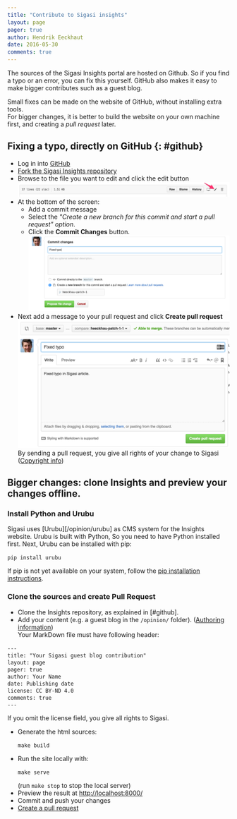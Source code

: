 ```yaml
---
title: "Contribute to Sigasi insights"
layout: page 
pager: true
author: Hendrik Eeckhaut
date: 2016-05-30
comments: true
---
```


The sources of the Sigasi Insights portal are hosted on Github. So if you find a typo or an error, you can fix this yourself. GitHub also makes it easy to make bigger contributes such as a guest blog.

Small fixes can be made on the website of GitHub, without installing extra tools.  
For bigger changes, it is better to build the website on your own machine first, and creating a _pull request_ later.

## Fixing a typo, directly on GitHub {: #github}

* Log in into [GitHub](https://github.com)
* [Fork the Sigasi Insights repository](https://github.com/sigasi/sigasi_insights#fork-destination-box)
* Browse to the file you want to edit and click the edit button
  ![](images/insights_github_edit.png)
* At the bottom of the screen:
  * Add a commit message
  * Select the _"Create a new branch for this commit and start a pull request" option_.
  * Click the **Commit Changes** button.
  ![](images/insights_github_patch.png)
* Next add a message to your pull request and click **Create pull request**  
  ![](images/insights_github_patch_1.png)  
  By sending a pull request, you give all rights of your change to Sigasi ([Copyright info](/LICENSE.html))

<!--  ![](images/insights_github_patch_2.png) -->

## Bigger changes: clone Insights and preview your changes offline.

### Install Python and Urubu
Sigasi uses [Urubu][/opinion/urubu] as CMS system for the Insights website. Urubu is built with Python, So you need to have Python installed first.
Next, Urubu can be installed with pip:

```
pip install urubu
```
If pip is not yet available on your system, follow the [pip installation instructions](http://www.pip-installer.org/en/latest/installing.html).


### Clone the sources and create Pull Request

* Clone the Insights repository, as explained in [#github]. 
* Add your content (e.g. a guest blog in the `/opinion/` folder). ([Authoring information](https://github.com/sigasi/sigasi_insights/blob/master/README.markdown))  
  Your MarkDown file must have following header:  
```
---
title: "Your Sigasi guest blog contribution"
layout: page 
pager: true
author: Your Name
date: Publishing date
license: CC BY-ND 4.0
comments: true
---
```  
  If you omit the license field, you give all rights to Sigasi.

* Generate the html sources:
  ```
  make build
  ```
* Run the site locally with:
  ```
  make serve
  ```  
  (run `make stop` to stop the local server)
* Preview the result at <http://localhost:8000/>
* Commit and push your changes
* [Create a pull request](https://github.com)
